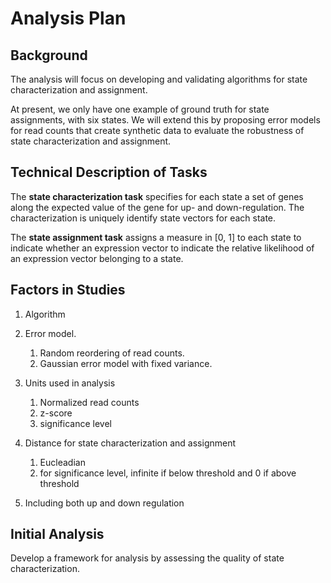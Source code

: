 # Analysis Plan

## Background

The analysis will focus on developing and validating algorithms for state characterization and assignment.

At present, we only have one example of ground truth for state assignments, with six states. We will extend this by proposing error models for read counts that create synthetic data to evaluate the robustness of state characterization and assignment.

## Technical Description of Tasks

The **state characterization task** specifies for each state a set of genes along the expected value of the gene for up- and down-regulation. The characterization is uniquely identify state vectors for each state.


The **state assignment task** assigns a measure in [0, 1] to each state to indicate whether an expression vector to indicate the relative likelihood of an expression vector belonging to a state. 



## Factors in Studies

1. Algorithm

1. Error model. 
   1. Random reordering of read counts.
   2. Gaussian error model with fixed variance.

1. Units used in analysis
   1. Normalized read counts
   2. z-score
   3. significance level

1. Distance for state characterization and assignment
   1. Eucleadian
   2. for significance level, infinite if below threshold and 0 if above threshold

1. Including both up and down regulation

## Initial Analysis

Develop a framework for analysis by assessing the quality of state characterization.